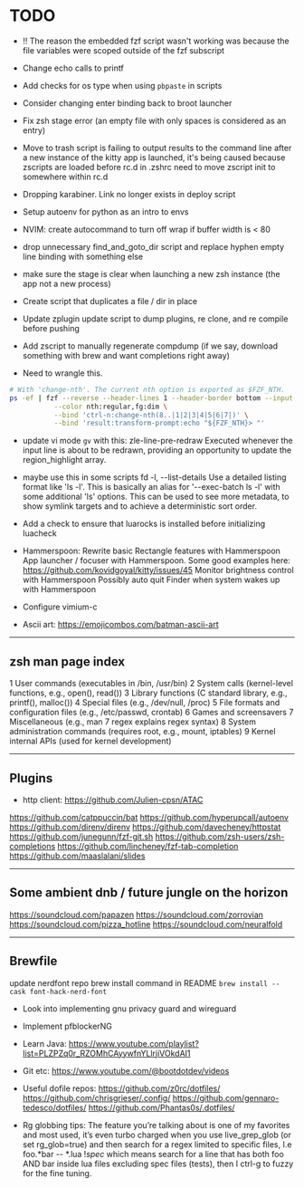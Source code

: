 # TODO


- !! The reason the embedded fzf script wasn't working was because the file variables were scoped outside of the fzf subscript

- Change echo calls to printf
- Add checks for os type when using `pbpaste` in scripts

- Consider changing enter binding back to broot launcher

- Fix zsh stage error (an empty file with only spaces is considered as an entry)

- Move to trash script is failing to output results to the command line after a new instance of the kitty app is launched,
it's being caused because zscripts are loaded before rc.d in .zshrc need to move zscript init to somewhere within rc.d

- Dropping karabiner. Link no longer exists in deploy script
- Setup autoenv for python as an intro to envs
- NVIM: create autocommand to turn off wrap if buffer width is < 80

- drop unnecessary find_and_goto_dir script and replace hyphen empty line binding with something else
- make sure the stage is clear when launching a new zsh instance (the app not a new process)
- Create script that duplicates a file / dir in place

- Update zplugin update script to dump plugins, re clone, and re compile before pushing
- Add zscript to manually regenerate compdump (if we say, download something with brew and want completions right away)


- Need to wrangle this.
```bash
# With 'change-nth'. The current nth option is exported as $FZF_NTH.
ps -ef | fzf --reverse --header-lines 1 --header-border bottom --input-border \
           --color nth:regular,fg:dim \
           --bind 'ctrl-n:change-nth(8..|1|2|3|4|5|6|7|)' \
           --bind 'result:transform-prompt:echo "${FZF_NTH}> "'
```

- update vi mode `gv` with this:
zle-line-pre-redraw
       Executed whenever the input line is about to be redrawn, providing an opportunity to update the region_highlight array.


- maybe use this in some scripts
fd
-l, --list-details
       Use a detailed listing format like 'ls -l'. This is
       basically an alias for '--exec-batch ls -l' with some
       additional 'ls' options. This can be used to see more
       metadata, to show symlink targets and to achieve a
       deterministic sort order.


- Add a check to ensure that luarocks is installed before initializing luacheck

- Hammerspoon:
    Rewrite basic Rectangle features with Hammerspoon
    App launcher / focuser with Hammerspoon. Some good examples here: https://github.com/kovidgoyal/kitty/issues/45
    Monitor brightness control with Hammerspoon
    Possibly auto quit Finder when system wakes up with Hammerspoon


- Configure vimium-c
- Ascii art: https://emojicombos.com/batman-ascii-art


---

## zsh man page index

1   User commands (executables in /bin, /usr/bin)
2   System calls (kernel-level functions, e.g., open(), read())
3   Library functions (C standard library, e.g., printf(), malloc())
4   Special files (e.g., /dev/null, /proc)
5   File formats and configuration files (e.g., /etc/passwd, crontab)
6   Games and screensavers
7   Miscellaneous (e.g., man 7 regex explains regex syntax)
8   System administration commands (requires root, e.g., mount, iptables)
9   Kernel internal APIs (used for kernel development)

---

## Plugins

- http client: https://github.com/Julien-cpsn/ATAC

https://github.com/catppuccin/bat
https://github.com/hyperupcall/autoenv
https://github.com/direnv/direnv
https://github.com/davecheney/httpstat
https://github.com/junegunn/fzf-git.sh
https://github.com/zsh-users/zsh-completions
https://github.com/lincheney/fzf-tab-completion
https://github.com/maaslalani/slides

---

## Some ambient dnb / future jungle on the horizon

https://soundcloud.com/papazen
https://soundcloud.com/zorrovian
https://soundcloud.com/pizza_hotline
https://soundcloud.com/neuralfold

---

## Brewfile

update nerdfont repo brew install command in README `brew install --cask font-hack-nerd-font`

- Look into implementing gnu privacy guard and wireguard
- Implement pfblockerNG


- Learn Java: https://www.youtube.com/playlist?list=PLZPZq0r_RZOMhCAyywfnYLlrjiVOkdAI1
- Git etc: https://www.youtube.com/@bootdotdev/videos

- Useful dofile repos:
    https://github.com/z0rc/dotfiles/
    https://github.com/chrisgrieser/.config/
    https://github.com/gennaro-tedesco/dotfiles/
    https://github.com/Phantas0s/.dotfiles/

- Rg globbing tips:
The feature you’re talking about is one of my favorites and most used, it’s even turbo charged when you use live_grep_glob (or set rg_glob=true) and then search for a regex limited to specific files, I.e foo.*bar -- *.lua !*spec* which means search for a line that has both foo AND bar inside lua files excluding spec files (tests), then I ctrl-g to fuzzy for the fine tuning.
